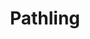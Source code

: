---
title: Pathling
page_id: pathling
type: technologies_standards
toc: true
description: 
contributors: [Marion Shadbolt]
affiliations: [CSIRO, AU]
---